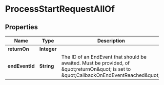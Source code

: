 

# ProcessStartRequestAllOf

## Properties

Name | Type | Description | Notes
------------ | ------------- | ------------- | -------------
**returnOn** | **Integer** |  |  [optional]
**endEventId** | **String** | The ID of an EndEvent that should be awaited. Must be provided, of \&quot;returnOn\&quot; is set to \&quot;CallbackOnEndEventReached\&quot;. |  [optional]



